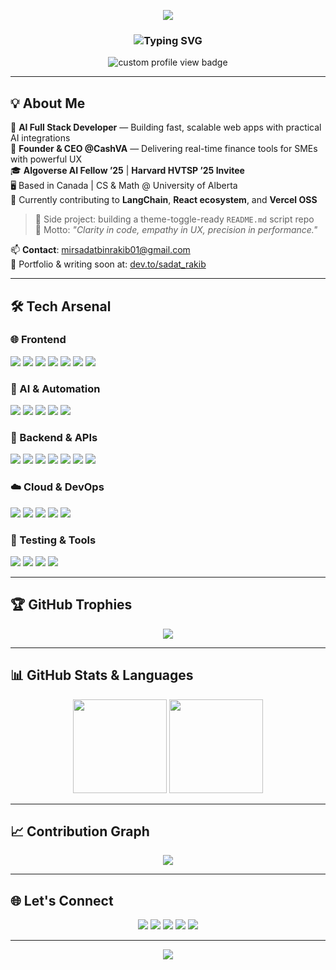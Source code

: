 <p align="center">
  <picture>
    <source media="(prefers-color-scheme: dark)" srcset="https://capsule-render.vercel.app/api?type=waving&color=0f2027,203a43,2c5364&height=180&section=header&text=Hi%20I'm%20Mir%20Sadat%20Bin%20Rakib&fontSize=35&fontColor=ffffff&animation=fadeIn" />
    <img src="https://capsule-render.vercel.app/api?type=waving&color=6dd5ed,2193b0&height=180&section=header&text=Hi%20I'm%20Mir%20Sadat%20Bin%20Rakib&fontSize=35&fontColor=ffffff&animation=fadeIn" />
  </picture>
</p>

<h3 align="center">
  <img src="https://readme-typing-svg.demolab.com?font=Fira+Code&pause=1000&color=64FFDA&center=true&vCenter=true&width=800&lines=AI+Full+Stack+Developer+%7C+React,+Node.js,+Three.js,+LangChain;Algoverse+AI+Research+Fellow+'25;Harvard+(HVTSP)+Invitee+'25;CS+%26+Math+@+University+of+Alberta" alt="Typing SVG" />
</h3>

<p align="center">
  <img src="https://komarev.com/ghpvc/?username=sadat-rakib&style=flat-square&label=👁%20Total%20Profile%20Views&color=blueviolet" alt="custom profile view badge" />
</p>

---

## 💡 About Me

🧠 **AI Full Stack Developer** — Building fast, scalable web apps with practical AI integrations  
🚀 **Founder & CEO @CashVA** — Delivering real-time finance tools for SMEs with powerful UX  
🎓 **Algoverse AI Fellow ’25** | **Harvard HVTSP ’25 Invitee**  
🖥️ Based in Canada | CS & Math @ University of Alberta  
📘 Currently contributing to **LangChain**, **React ecosystem**, and **Vercel OSS**

> 🔁 Side project: building a theme-toggle-ready `README.md` script repo  
> 💬 Motto: *"Clarity in code, empathy in UX, precision in performance."*

📫 **Contact**: mirsadatbinrakib01@gmail.com  
📍 Portfolio & writing soon at: [dev.to/sadat_rakib](https://dev.to/sadat_rakib)

---

## 🛠️ Tech Arsenal

### 🌐 Frontend
<p>
  <img src="https://img.shields.io/badge/React-61DAFB?style=for-the-badge&logo=react&logoColor=black" />
  <img src="https://img.shields.io/badge/TypeScript-3178C6?style=for-the-badge&logo=typescript&logoColor=white" />
  <img src="https://img.shields.io/badge/Three.js-000000?style=for-the-badge&logo=three.js&logoColor=white" />
  <img src="https://img.shields.io/badge/Tailwind_CSS-06B6D4?style=for-the-badge&logo=tailwindcss&logoColor=white" />
  <img src="https://img.shields.io/badge/shadcn_ui-000000?style=for-the-badge&logo=tailwindcss&logoColor=white" />
  <img src="https://img.shields.io/badge/Framer_Motion-EF008C?style=for-the-badge&logo=framer&logoColor=white" />
  <img src="https://img.shields.io/badge/GSAP-88CE02?style=for-the-badge&logo=greensock&logoColor=black" />
</p>

### 🧠 AI & Automation
<p>
  <img src="https://img.shields.io/badge/Python-3776AB?style=for-the-badge&logo=python&logoColor=white" />
  <img src="https://img.shields.io/badge/OpenAI_API-412991?style=for-the-badge&logo=openai&logoColor=white" />
  <img src="https://img.shields.io/badge/LangChain.js-2B3137?style=for-the-badge&logo=langchain&logoColor=white" />
  <img src="https://img.shields.io/badge/n8n-AE3F5E?style=for-the-badge&logo=n8n&logoColor=white" />
  <img src="https://img.shields.io/badge/HuggingFace-F9A03C?style=for-the-badge&logo=huggingface&logoColor=black" />
</p>

### 🔧 Backend & APIs
<p>
  <img src="https://img.shields.io/badge/Node.js-339933?style=for-the-badge&logo=node.js&logoColor=white" />
  <img src="https://img.shields.io/badge/Express.js-000000?style=for-the-badge&logo=express&logoColor=white" />
  <img src="https://img.shields.io/badge/FastAPI-009688?style=for-the-badge&logo=fastapi&logoColor=white" />
  <img src="https://img.shields.io/badge/MongoDB-47A248?style=for-the-badge&logo=mongodb&logoColor=white" />
  <img src="https://img.shields.io/badge/Supabase-3FCF8E?style=for-the-badge&logo=supabase&logoColor=white" />
  <img src="https://img.shields.io/badge/Firebase-FFCA28?style=for-the-badge&logo=firebase&logoColor=black" />
  <img src="https://img.shields.io/badge/REST_API-005571?style=for-the-badge" />
</p>

### ☁️ Cloud & DevOps
<p>
  <img src="https://img.shields.io/badge/Vercel-000000?style=for-the-badge&logo=vercel&logoColor=white" />
  <img src="https://img.shields.io/badge/AWS-232F3E?style=for-the-badge&logo=amazonaws&logoColor=white" />
  <img src="https://img.shields.io/badge/Heroku-430098?style=for-the-badge&logo=heroku&logoColor=white" />
  <img src="https://img.shields.io/badge/GitHub_Actions-2088FF?style=for-the-badge&logo=githubactions&logoColor=white" />
  <img src="https://img.shields.io/badge/Docker-2496ED?style=for-the-badge&logo=docker&logoColor=white" />
</p>

### 🧪 Testing & Tools
<p>
  <img src="https://img.shields.io/badge/Jest-C21325?style=for-the-badge&logo=jest&logoColor=white" />
  <img src="https://img.shields.io/badge/Cypress-17202C?style=for-the-badge&logo=cypress&logoColor=white" />
  <img src="https://img.shields.io/badge/Figma-F24E1E?style=for-the-badge&logo=figma&logoColor=white" />
  <img src="https://img.shields.io/badge/Git-F05032?style=for-the-badge&logo=git&logoColor=white" />
</p>

---

## 🏆 GitHub Trophies

<p align="center">
  <img src="https://github-profile-trophy.vercel.app/?username=sadat-rakib&theme=algolia&no-frame=true&margin-w=10&row=1&column=6" />
</p>

---

## 📊 GitHub Stats & Languages

<p align="center">
  <img height="150px" src="https://github-readme-stats.vercel.app/api?username=sadat-rakib&show_icons=true&theme=github_dark&count_private=true&include_all_commits=true" />
  <img height="150px" src="https://github-readme-stats.vercel.app/api/top-langs/?username=sadat-rakib&layout=compact&theme=github_dark" />
</p>

---

## 📈 Contribution Graph

<p align="center">
  <img src="https://github-readme-activity-graph.vercel.app/graph?username=sadat-rakib&theme=github-compact" />
</p>

---

## 🌐 Let's Connect

<p align="center">
  <a href="https://dev.to/sadat_rakib"><img src="https://img.shields.io/badge/dev.to-000?style=for-the-badge&logo=devdotto&logoColor=white"/></a>
  <a href="https://linkedin.com/in/mir-sadat-bin-rakib"><img src="https://img.shields.io/badge/linkedin-0077B5?style=for-the-badge&logo=linkedin&logoColor=white"/></a>
  <a href="https://twitter.com/sadat_03"><img src="https://img.shields.io/badge/Twitter-1DA1F2?style=for-the-badge&logo=twitter&logoColor=white"/></a>
  <a href="https://medium.com/@mirsadatbinrakib01"><img src="https://img.shields.io/badge/medium-000000?style=for-the-badge&logo=medium&logoColor=white"/></a>
  <a href="https://leetcode.com/sadat_07"><img src="https://img.shields.io/badge/LeetCode-FFA116?style=for-the-badge&logo=leetcode&logoColor=black"/></a>
</p>

---

<p align="center">
  <picture>
    <source media="(prefers-color-scheme: dark)" srcset="https://capsule-render.vercel.app/api?type=waving&color=0f2027,203a43,2c5364&height=100&section=footer" />
    <img src="https://capsule-render.vercel.app/api?type=waving&color=6dd5ed,2193b0&height=100&section=footer" />
  </picture>
</p>

